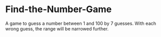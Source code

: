 # Find-the-Number-Game
A game to guess a number between 1 and 100 by 7 guesses. With each wrong guess, the range will be narrowed further.
